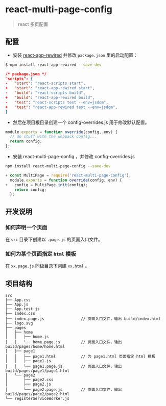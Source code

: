 # react-multi-page-config

> react 多页配置

## 配置

- 安装 [react-app-rewired](https://github.com/timarney/react-app-rewired) 并修改 `package.json` 里的启动配置：
``` bash
$ npm install react-app-rewired --save-dev
```
``` json
/* package.json */
"scripts": {
-   "start": "react-scripts start",
+   "start": "react-app-rewired start",
-   "build": "react-scripts build",
+   "build": "react-app-rewired build",
-   "test": "react-scripts test --env=jsdom",
+   "test": "react-app-rewired test --env=jsdom",
}
```

- 然后在项目根目录创建一个 config-overrides.js 用于修改默认配置。

``` js
module.exports = function override(config, env) {
  // do stuff with the webpack config...
  return config;
};
```

- 安装 react-multi-page-config ，并修改 config-overrides.js
``` bash
npm install react-multi-page-config --save-dev
```
``` js
+ const MultiPage = require('react-multi-page-config');
  module.exports = function override(config, env) {
+   config = MultiPage.init(config);
    return config;
  };
```

## 开发说明

### 如何声明一个页面

在 `src` 目录下创建以 `.page.js` 的页面入口文件。

### 如何为某个页面指定 `html` 模板

在 `xx.page.js` 同级目录下创建 `xx.html` 。

## 项目结构

```
src
├── App.css
├── App.js
├── App.test.js
├── index.css
├── index.page.js                // 页面入口文件，输出 build/index.html
├── logo.svg
├── pages
│   ├── home
│   │   ├── home.js
│   │   └── home.page.js         // 页面入口文件，输出 build/pages/home/home.html
│   ├── page1
│   │   ├── page1.html           // 为 page1.html 页面指定 html 模板
│   │   ├── page1.js
│   │   └── page1.page.js        // 页面入口文件，输出 build/pages/page1/page1.html
│   └── page2
│       ├── page2.css
│       ├── page2.js
│       └── page2.page.js        // 页面入口文件，输出 build/pages/page2/page2.html
└── registerServiceWorker.js
```
